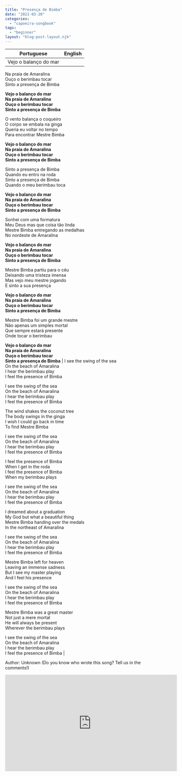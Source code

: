 ```yaml
---
title: "Presença de Bimba"
date: "2021-03-20"
categories: 
  - "capoeira-songbook"
tags: 
  - "beginner"
layout: "blog-post-layout.njk"
---
```


| Portuguese | English |
| --- | --- |
| Vejo o balanço do mar  
Na praia de Amaralina  
Ouço o berimbau tocar  
Sinto a presença de Bimba  
  
**Vejo o balanço do mar  
Na praia de Amaralina  
Ouço o berimbau tocar  
Sinto a presença de Bimba**  
  
O vento balança o coqueiro  
O corpo se embala na ginga  
Queria eu voltar no tempo  
Para encontrar Mestre Bimba  
  
****Vejo o balanço do mar  
Na praia de Amaralina  
Ouço o berimbau tocar  
Sinto a presença de Bimba****  
  
Sinto a presença de Bimba  
Quando eu entro na roda  
Sinto a presença de Bimba  
Quando o meu berimbau toca  
  
****Vejo o balanço do mar  
Na praia de Amaralina  
Ouço o berimbau tocar  
Sinto a presença de Bimba****  
  
Sonhei com uma formatura  
Meu Deus mas que coisa tão linda  
Mestre Bimba entregando as medalhas  
No nordeste de Amaralina  
  
****Vejo o balanço do mar  
Na praia de Amaralina  
Ouço o berimbau tocar  
Sinto a presença de Bimba****  
  
Mestre Bimba partiu para o céu  
Deixando uma tristeza imensa  
Mas vejo meu mestre jogando  
E sinto a sua presença  
  
****Vejo o balanço do mar  
Na praia de Amaralina  
Ouço o berimbau tocar  
Sinto a presença de Bimba****  
  
Mestre Bimba foi um grande mestre  
Não apenas um simples mortal  
Que sempre estará presente  
Onde tocar o berimbau  
  
****Vejo o balanço do mar  
Na praia de Amaralina  
Ouço o berimbau tocar  
Sinto a presença de Bimba**** | I see the swing of the sea  
On the beach of Amaralina  
I hear the berimbau play  
I feel the presence of Bimba  
  
I see the swing of the sea  
On the beach of Amaralina  
I hear the berimbau play  
I feel the presence of Bimba  
  
The wind shakes the coconut tree  
The body swings in the ginga  
I wish I could go back in time  
To find Mestre Bimba  
  
I see the swing of the sea  
On the beach of Amaralina  
I hear the berimbau play  
I feel the presence of Bimba  
  
I feel the presence of Bimba  
When I get in the roda  
I feel the presence of Bimba  
When my berimbau plays  
  
I see the swing of the sea  
On the beach of Amaralina  
I hear the berimbau play  
I feel the presence of Bimba  
  
I dreamed about a graduation  
My God but what a beautiful thing  
Mestre Bimba handing over the medals  
In the northeast of Amaralina  
  
I see the swing of the sea  
On the beach of Amaralina  
I hear the berimbau play  
I feel the presence of Bimba  
  
Mestre Bimba left for heaven  
Leaving an immense sadness  
But I see my master playing  
And I feel his presence  
  
I see the swing of the sea  
On the beach of Amaralina  
I hear the berimbau play  
I feel the presence of Bimba  
  
Mestre Bimba was a great master  
Not just a mere mortal  
He will always be present  
Wherever the berimbau plays  
  
I see the swing of the sea  
On the beach of Amaralina  
I hear the berimbau play  
I feel the presence of Bimba |

<figcaption>

Author: Unknown (Do you know who wrote this song? Tell us in the comments!)

</figcaption>

<iframe width="560" height="315" src="https://www.youtube.com/embed/gQoiXTsePXs" title="YouTube video player" frameborder="0" allow="accelerometer; autoplay; clipboard-write; encrypted-media; gyroscope; picture-in-picture" allowfullscreen></iframe>
